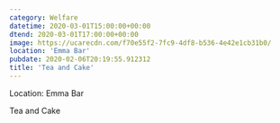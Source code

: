 ```yaml
---
category: Welfare
datetime: 2020-03-01T15:00:00+00:00
dtend: 2020-03-01T17:00:00+00:00
image: https://ucarecdn.com/f70e55f2-7fc9-4df8-b536-4e42e1cb31b0/
location: 'Emma Bar'
pubdate: 2020-02-06T20:19:55.912312
title: 'Tea and Cake'
---
```

Location: Emma Bar

Tea and Cake